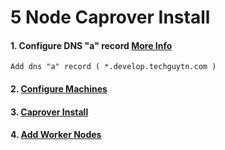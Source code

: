 # 5 Node Caprover Install

#### 1. Configure DNS "a" record [More Info](https://caprover.com/docs/get-started.html)

```
Add dns "a" record ( *.develop.techguytn.com )
```

#### 2. [Configure Machines](https://github.com/TechGuyTN/5-Node-Caprover-Swarm/blob/master/node-config.md) 

#### 3. [Caprover Install](https://github.com/TechGuyTN/5-Node-Caprover-Swarm/blob/master/caprover-install.md)

#### 4. [Add Worker Nodes](https://github.com/TechGuyTN/5-Node-Caprover-Swarm/blob/master/add-nodes.md)
